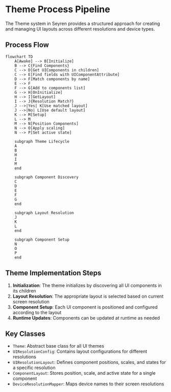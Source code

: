 # Theme Process Pipeline

The Theme system in Seyren provides a structured approach for creating and managing UI layouts across different resolutions and device types.

## Process Flow

```mermaid
flowchart TD
    A[Awake] --> B[Initialize]
    B --> C{Find Components}
    C --> D[Get UIComponents in children]
    C --> E[Find fields with UIComponentAttribute]
    D --> F[Match components by name]
    E --> F
    F --> G[Add to components list]
    G --> H[OnInitialize]
    H --> I[GetLayout]
    I --> J{Resolution Match?}
    J -->|Yes| K[Use matched layout]
    J -->|No| L[Use default layout]
    K --> M[Setup]
    L --> M
    M --> N[Position Components]
    N --> O[Apply scaling]
    N --> P[Set active state]

    subgraph Theme Lifecycle
    A
    B
    H
    I
    M
    end

    subgraph Component Discovery
    C
    D
    E
    F
    G
    end

    subgraph Layout Resolution
    J
    K
    L
    end

    subgraph Component Setup
    N
    O
    P
    end
```

## Theme Implementation Steps

1. **Initialization**: The theme initializes by discovering all UI components in its children
2. **Layout Resolution**: The appropriate layout is selected based on current screen resolution
3. **Component Setup**: Each UI component is positioned and configured according to the layout
4. **Runtime Updates**: Components can be updated at runtime as needed

## Key Classes

- `Theme`: Abstract base class for all UI themes
- `UIResolutionConfig`: Contains layout configurations for different resolutions
- `UIResolutionLayout`: Defines component positions, scales, and states for a specific resolution
- `ComponentLayout`: Stores position, scale, and active state for a single component
- `DeviceResolutionMapper`: Maps device names to their screen resolutions
